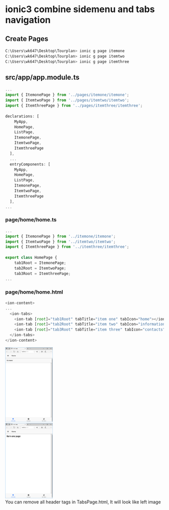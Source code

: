 # ionic3 combine sidemenu and tabs navigation

## Create Pages

```bash
C:\Users\wk647\Desktop\Tourplan> ionic g page itemone
C:\Users\wk647\Desktop\Tourplan> ionic g page itemtwo
C:\Users\wk647\Desktop\Tourplan> ionic g page itemthree
```

## **src/app/app.module.ts**

```typescript
...
import { ItemonePage } from '../pages/itemone/itemone';
import { ItemtwoPage } from '../pages/itemtwo/itemtwo';
import { ItemthreePage } from '../pages/itemthree/itemthree';

declarations: [
    MyApp,
    HomePage,
    ListPage,
    ItemonePage,
    ItemtwoPage,
    ItemthreePage
  ],
  ...
  entryComponents: [
    MyApp,
    HomePage,
    ListPage,
    ItemonePage,
    ItemtwoPage,
    ItemthreePage
  ],
...
```

### **page/home/home.ts**

```typescript
...
import { ItemonePage } from '../itemone/itemone';
import { ItemtwoPage } from '../itemtwo/itemtwo';
import { ItemthreePage } from '../itemthree/itemthree';

export class HomePage {
    tab1Root = ItemonePage;
    tab2Root = ItemtwoPage;
    tab3Root = ItemthreePage;
...
```


### **page/home/home.html**

```typescript
<ion-content>
...
  <ion-tabs>
    <ion-tab [root]="tab1Root" tabTitle="item one" tabIcon="home"></ion-tab>
    <ion-tab [root]="tab2Root" tabTitle="item two" tabIcon="information-circle"></ion-tab>
    <ion-tab [root]="tab3Root" tabTitle="item three" tabIcon="contacts"></ion-tab>
  </ion-tabs>
</ion-content>
```
<div width="100%">
<img src="https://raw.githubusercontent.com/wkddnjset/wkddnjset.github.io/master/_posts/images/2018-02-04/ionic_01.png" width="30%"/>
 <div width="5%"></div>
<img src="https://raw.githubusercontent.com/wkddnjset/wkddnjset.github.io/master/_posts/images/2018-02-04/ionic_02.png" width="30%"/>
 </div>
You can remove all header tags in TabsPage.html, It will look like left image
